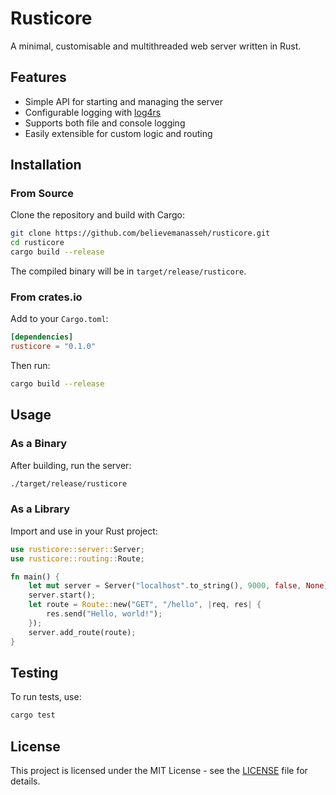 # Rusticore

A minimal, customisable and multithreaded web server written in Rust.

## Features

- Simple API for starting and managing the server
- Configurable logging with [log4rs](https://crates.io/crates/log4rs)
- Supports both file and console logging
- Easily extensible for custom logic and routing

## Installation

### From Source

Clone the repository and build with Cargo:

```sh
git clone https://github.com/believemanasseh/rusticore.git
cd rusticore
cargo build --release
```

The compiled binary will be in `target/release/rusticore`.

### From crates.io

Add to your `Cargo.toml`:

```toml
[dependencies]
rusticore = "0.1.0"
```

Then run:

```sh
cargo build --release
```

## Usage

### As a Binary

After building, run the server:

```sh
./target/release/rusticore
```

### As a Library

Import and use in your Rust project:

```rust
use rusticore::server::Server;
use rusticore::routing::Route;

fn main() {
    let mut server = Server("localhost".to_string(), 9000, false, None);
    server.start();
    let route = Route::new("GET", "/hello", |req, res| {
        res.send("Hello, world!");
    });
    server.add_route(route);
}
```

## Testing

To run tests, use:

```sh
cargo test
```

## License

This project is licensed under the MIT License - see the [LICENSE](LICENSE) file for details.

